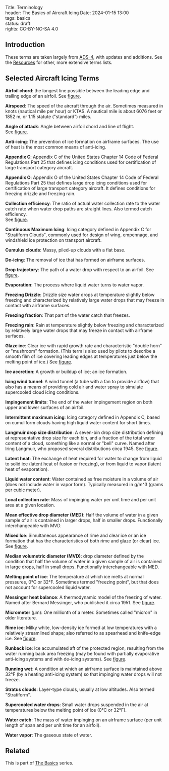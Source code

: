 Title: Terminology    
header: The Basics of Aircraft Icing
Date: 2024-01-15 13:00  
tags: basics  
status: draft  
rights: CC-BY-NC-SA 4.0

## Introduction  

These terms are taken largely from [ADS-4]({filename}resources.md#ADS4), with updates and additions. 
See the [Resources]({filename}resources.md#terminology) for other, more extensive terms lists.

## Selected Aircraft Icing Terms  

__Airfoil chord__: the longest line possible between the leading edge and trailing edge of an airfoil. 
See [figure]({filename}flight_basics.md#angle-of-attack-and-chord).  

<a name="airspeed">__Airspeed__</a>: The speed of the aircraft through the air. Sometimes measured in knots (nautical mile per hour) or KTAS. 
A nautical mile is about 6076 feet or 1852 m, or 1.15 statute ("standard") miles. 
  
<a name="angle-of-attack">__Angle of attack__</a>: Angle between airfoil chord and line of flight.  
See [figure]({filename}flight_basics.md#angle-of-attack-and-chord).  
  
<a name="anti-icing">__Anti-icing__</a>: The prevention of ice formation on airframe surfaces. The use of heat is the most common means of anti-icing.  
  
<a name="appendix-c">__Appendix C__</a>: Appendix C of the United States Chapter 14 Code of Federal Regulations Part 25 
that defines icing conditions used for certification of large transport category aircraft.  
  
<a name="appendix-o">__Appendix O__</a>: Appendix O of the United States Chapter 14 Code of Federal Regulations Part 25 
that defines large drop icing conditions used for certification of large transport category aircraft. 
It defines conditions for freezing drizzle and freezing rain.  
  
<a name="collection-efficiency">__Collection efficiency__</a>: The ratio of actual water collection rate to the water
catch rate when water drop paths are straight lines. Also termed catch efficiency.   
See [figure]({filename}water_drops.md#figure-collection-efficiency).  

<a name="continuous-max">__Continuous Maximum Icing__</a>: Icing category defined in Appendix C for "Stratiform Clouds", commonly used for 
design of wing, empennage, and windshield ice protection on transport 
aircraft.  
  
<a name="cumulus">__Cumulus clouds__</a>: Massy, piled-up clouds with a flat base.  
  
<a name="deicing">__De-icing__</a>: The removal of ice that has formed on airframe surfaces.

<a name="drop-trajectory">__Drop trajectory__</a>: The path of a water drop with respect to an airfoil. 
See [figure]({filename}water_drops.md#figure-water-drop-trajectories).  

<a name="evaporation">__Evaporation__</a>: The process where liquid water turns to water vapor.  

<a name="freezing-drizzle">__Freezing Drizzle__</a>: Drizzle size water drops at temperature slightly below freezing and characterized
by relatively large water drops that may freeze in contact with airframe surfaces.  

<a name="freezing-fraction">__Freezing fraction__</a>: That part of the water catch that freezes.  

<a name="freezing-rain">__Freezing rain__</a>: Rain at temperature slightly below freezing and characterized
by relatively large water drops that may freeze in contact with airframe
surfaces.  

<a name="glaze-ice">__Glaze ice__</a>: Clear ice with rapid growth rate and characteristic "double horn"
or "mushroom" formation. (This term is also used by pilots to describe a
smooth film of ice covering leading edges at temperatures just below
the melting point of ice.) See [figure]({filename}ice_shapes.md#figure-glaze-ice).   

<a name="ice-accretion">__Ice accretion__</a>: A growth or buildup of ice; an ice formation. 

<a name="icing-wind-tunnel">__Icing wind tunnel__</a>: A wind tunnel (a tube with a fan to provide airflow) that also has a means of 
providing cold air and water spray to simulate supercooled cloud icing conditions. 

<a name="impingement-limits">__Impingement limits__</a>: The end of the water impingement region on both upper and lower surfaces of an airfoil.  

<a name="intermittent-max">__Intermittent maximum icing__</a>: Icing category defined in Appendix C, based on cumuliform
clouds having high liquid water content for short times.  

<a name="langmuir-distribution">__Langmuir drop size distribution__</a>: A seven-bin drop size distribution defining at representative drop size for each bin, 
and a fraction of the total water content of a cloud, something like a normal or "bell" curve. Named after Iring Langmuir, 
who proposed several distributions circa 1945. See [figure]({filename}water_drops.md#figure-langmuir).

<a name="latent-heat">__Latent heat__</a>: The exchange of heat required for water to change from liquid to solid ice 
(latent heat of fusion or freezing), or from liquid to vapor (latent heat of evaporation). 

<a name="liquid-water-content">__Liquid water content__<a/>: Water contained as free moisture in a volume of air
(does not include water in vapor form). Typically measured in g/m^3 (grams per cubic meter). 

__Local collection rate__: Mass of impinging water per unit time and per unit
area at a given location.  

<a name="medd">__Mean effective drop diameter (MED)__</a>: Half the volume of water in a given sample
of air is contained in larger drops, half in smaller drops. 
Functionally interchangeable with MVD.  

<a name="mixed-ice">__Mixed Ice__</a>: Simultaneous appearance of rime and clear ice or an ice formation that has
the characteristics of both rime and glaze (or clear) ice. See [figure]({filename}ice_shapes.md#figure-mixed-ice).  
  
<a name="mvd">__Median volumetric diameter (MVD)__</a>: drop diameter defined by the condition
that half the volume of water in a given sample of air is contained in large
drops, half in small drops. Functionally interchangeable with MED.  

__Melting point of ice__: The temperature at which ice melts at normal pressures, 0°C or 32°F. 
Sometimes termed "freezing point", but that does not account for supercooled liquid water.  

<a name="messinger">__Messinger heat balance__</a>: A thermodynamic model of the freezing of water. 
Named after Bernard Messinger, who published it circa 1951. See [figure]({filename}ice_shapes.md#figure-messinger).  
  
<a name="micrometer">__Micrometer__</a> (μm): One millionth of a meter. Sometimes called "micron" in older literature.  
  
<a name="rime-ice">__Rime ice__</a>: Milky white, low-density ice formed at low temperatures with a
relatively streamlined shape; also referred to as spearhead and knife-edge
ice. See [figure]({filename}ice_shapes.md#figure-rime-ice).  
  
<a name="runback-ice">__Runback ice__</a>: Ice accumulated aft of the protected region, resulting from the
water running back area freezing (may be found with partially evaporative
anti-icing systems and with de-icing systems). See [figure]({filename}basics_ice_protection.md#figure-runback-ice). 
  
<a name="running-wet">__Running wet__</a>: A condition at which an airframe surface is maintained above
32°F (by a heating anti-icing system) so that impinging water drops will not
freeze.  
  
<a name="stratus">__Stratus clouds__</a>: Layer-type clouds, usually at low altitudes. Also termed "Stratiform".  
  
<a name="supercooled">__Supercooled water drops__</a>: Small water drops suspended in the air at
temperatures below the melting point of ice (0°C or 32°F).  
  
<a name="water-catch">__Water catch__</a>: The mass of water impinging on an airframe surface (per unit
length of span and per unit time for an airfoil).  
  
<a name="vapor">__Water vapor__</a>: The gaseous state of water.  

## Related  

This is part of [The Basics]({filename}basics.md) series.  

